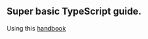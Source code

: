 ## Super basic TypeScript guide. 
Using this [handbook](https://www.typescriptlang.org/docs/handbook/intro.html)